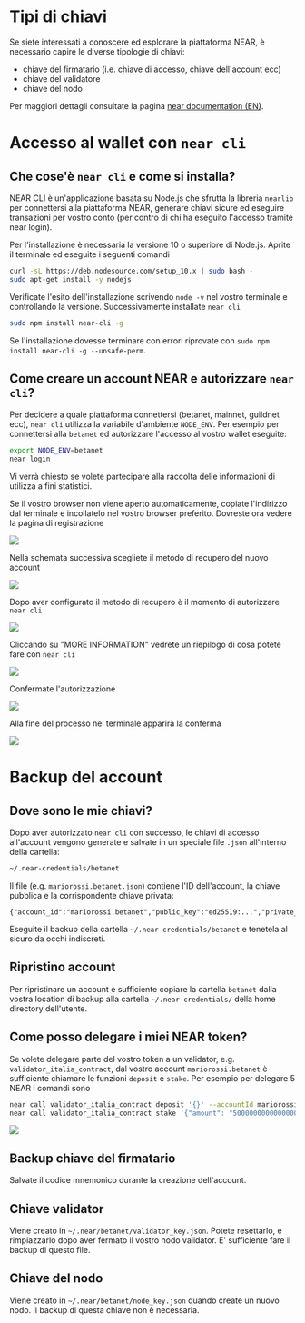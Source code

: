 # Tipi di chiavi
Se siete interessati a conoscere ed esplorare la piattaforma NEAR, è necessario capire le diverse tipologie di chiavi:

- chiave del firmatario (i.e. chiave di accesso, chiave dell'account ecc)
- chiave del validatore
- chiave del nodo

Per maggiori dettagli consultate la pagina [near documentation (EN)](https://docs.near.org/docs/validator/keys).


# Accesso al wallet con `near cli`

## Che cose'è `near cli` e come si installa?

NEAR CLI è un'applicazione basata su Node.js che sfrutta la libreria `nearlib` per connettersi alla piattaforma NEAR, generare chiavi sicure ed eseguire transazioni per vostro conto (per contro di chi ha eseguito l'accesso tramite near login).

Per l'installazione è necessaria la versione 10 o superiore di Node.js. Aprite il terminale ed eseguite i seguenti comandi

```bash
curl -sL https://deb.nodesource.com/setup_10.x | sudo bash -
sudo apt-get install -y nodejs
```

Verificate l'esito dell'installazione scrivendo `node -v` nel vostro terminale e controllando la versione. Successivamente installate `near cli`

```bash
sudo npm install near-cli -g
```

Se l'installazione dovesse terminare con errori riprovate con `sudo npm install near-cli -g --unsafe-perm`.

## Come creare un account NEAR e autorizzare `near cli`?
Per decidere a quale piattaforma connettersi (betanet, mainnet, guildnet ecc), `near cli` utilizza la variabile d'ambiente `NODE_ENV`. Per esempio per connettersi alla `betanet` ed autorizzare l'accesso al vostro wallet eseguite:

```bash
export NODE_ENV=betanet
near login
```
Vi verrà chiesto se volete partecipare alla raccolta delle informazioni di utilizza a fini statistici.

Se il vostro browser non viene aperto automaticamente, copiate l'indirizzo dal terminale e incollatelo nel vostro browser preferito. Dovreste ora vedere la pagina di registrazione

![](./immagini/nuovo-utente-prima-schermata.png?raw=true) 

Nella schemata successiva scegliete il metodo di recupero del nuovo account

![](./immagini/recovery.png?raw=true) 

Dopo aver configurato il metodo di recupero è il momento di autorizzare `near cli`

![](./immagini/allow.png?raw=true) 

Cliccando su "MORE INFORMATION" vedrete un riepilogo di cosa potete fare con `near cli`

![](./immagini/warning.png?raw=true) 

Confermate l'autorizzazione

![](./immagini/conferma.png?raw=true) 

Alla fine del processo nel terminale apparirà la conferma

![](./immagini/conferma-terminale.png?raw=true) 

# Backup del account

## Dove sono le mie chiavi?

Dopo aver autorizzato `near cli` con successo, le chiavi di accesso all'account vengono generate e salvate in un speciale file `.json` all'interno della cartella:

```bash
~/.near-credentials/betanet
```

Il file  (e.g. `mariorossi.betanet.json`) contiene l'ID dell'account, la chiave pubblica e la corrispondente chiave privata:

```
{"account_id":"mariorossi.betanet","public_key":"ed25519:...","private_key":"ed25519:..."}
```

Eseguite il backup della cartella `~/.near-credentials/betanet` e tenetela al sicuro da occhi indiscreti.


## Ripristino account

Per ripristinare un account è sufficiente copiare la cartella `betanet` dalla vostra location di backup alla cartella `~/.near-credentials/` della home directory dell'utente.

## Come posso delegare i miei NEAR token?

Se volete delegare parte del vostro token a un validator, e.g. `validator_italia_contract`, dal vostro account `mariorossi.betanet` è sufficiente chiamare le funzioni `deposit` e `stake`. Per esempio per delegare 5 NEAR i comandi sono

```bash
near call validator_italia_contract deposit '{}' --accountId mariorossi.betanet --amount 5
near call validator_italia_contract stake '{"amount": "5000000000000000000000000"}' --accountId mariorossi.betanet
```
![](./immagini/deposito-e-stake.png?raw=true)


## Backup chiave del firmatario
Salvate il codice mnemonico durante la creazione dell'account.

## Chiave validator
Viene creato in `~/.near/betanet/validator_key.json`. Potete resettarlo, e rimpiazzarlo dopo aver fermato il vostro nodo validator. 
E' sufficiente fare il backup di questo file.

## Chiave del nodo
Viene creato in `~/.near/betanet/node_key.json` quando create un nuovo nodo. Il backup di questa chiave non è necessaria.
